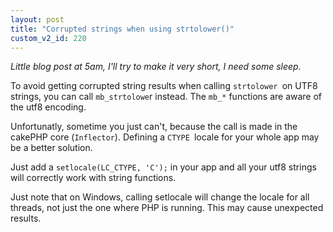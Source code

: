 ```yaml
---
layout: post
title: "Corrupted strings when using strtolower()"
custom_v2_id: 220
---
```


<p><em>Little blog post at 5am, I'll try to make it very short, I need some sleep.</em></p>
<p>To avoid getting corrupted string results when calling <code>strtolower </code>on UTF8 strings, you can call <code>mb_strtolowe</code>r instead. The <code>mb_*</code> functions are aware of the utf8 encoding.</p>
<p>Unfortunatly, sometime you just can't, because the call is made in the cakePHP core (<code>Inflector</code>). Defining a <code>CTYPE </code>locale for your whole app may be a better solution.</p>
<p>Just add a <code>setlocale(LC_CTYPE, 'C');</code> in your app and all your utf8 strings will correctly work with string functions.</p>
<p>Just note that on Windows, calling setlocale will change the locale for all threads, not just the one where PHP is running. This may cause unexpected results.</p>